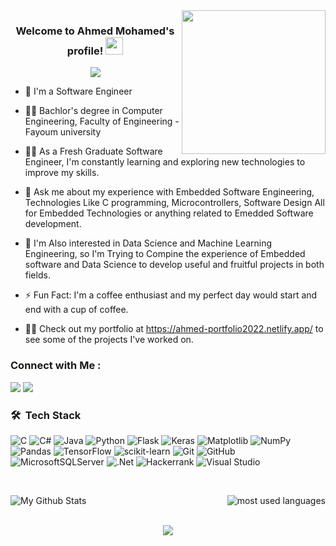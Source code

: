
<img width="230" align="right" src="https://c.tenor.com/_DOBjnGspYAAAAAM/code-coding.gif">

<h3 align="center">
  Welcome to Ahmed Mohamed's profile!
  <img src="https://media.giphy.com/media/hvRJCLFzcasrR4ia7z/giphy.gif" width="28">
</h3>

<!-- Typing SVG by DenverCoder1 - https://github.com/DenverCoder1/readme-typing-svg -->
<p align="center">
  <a href="https://github.com/DenverCoder1/readme-typing-svg"><img src="https://readme-typing-svg.herokuapp.com/?lines=Software%20Engineer;Embedded%20Software%20Engineer;Always%20learning%20new%20things&font=Fira%20Code&center=true&width=440&height=45&color=f75c7e&vCenter=true&size=22"></a>
</p> 

- 🏢 I'm a Software Engineer 
- 👨‍💻 Bachlor's degree in Computer Engineering, Faculty of Engineering - Fayoum university             
- 👨‍💻 As a Fresh Graduate Software Engineer, I'm constantly learning and exploring new technologies to improve my skills.
- 💬 Ask me about my experience with Embedded Software Engineering,  Technologies Like C programming, Microcontrollers,
  Software Design All for Embedded Technologies or anything related to Emedded Software development.
- 💬 I'm Also interested in Data Science and Machine Learning Engineering, so I'm Trying to Compine the experience
  of Embedded software and Data Science to develop useful and fruitful projects in both fields.  

- ⚡ Fun Fact: I'm a coffee enthusiast and my perfect day would start and end with a cup of coffee.
- 👨‍💻 Check out my portfolio at https://ahmed-portfolio2022.netlify.app/ to see some of the projects I've worked on.


### Connect with Me :

<a href="https://www.linkedin.com/in/ahmed-mohamed-237a77188/" target="_blank"><img src="https://img.shields.io/badge/-Ahmed%20Mohamed-0077B5?style=for-the-badge&logo=Linkedin&logoColor=white"/></a>
<a href="https://www.facebook.com/goldenyouthful/" target="_blank"><img src="https://img.shields.io/badge/-Ahmed%20Mohamed-0077B5?style=for-the-badge&logo=Facebook&logoColor=white"/></a>

### 🛠 &nbsp;Tech Stack
![C](https://img.shields.io/badge/c-%2300599C.svg?style=for-the-badge&logo=c&logoColor=white)
![C#](https://img.shields.io/badge/c%23-%23239120.svg?style=for-the-badge&logo=c-sharp&logoColor=white)
![Java](https://img.shields.io/badge/java-%23ED8B00.svg?style=for-the-badge&logo=openjdk&logoColor=white)
![Python](https://img.shields.io/badge/python-3670A0?style=for-the-badge&logo=python&logoColor=ffdd54)
![Flask](https://img.shields.io/badge/flask-%23000.svg?style=for-the-badge&logo=flask&logoColor=white)
![Keras](https://img.shields.io/badge/Keras-%23D00000.svg?style=for-the-badge&logo=Keras&logoColor=white)
![Matplotlib](https://img.shields.io/badge/Matplotlib-%23ffffff.svg?style=for-the-badge&logo=Matplotlib&logoColor=black)
![NumPy](https://img.shields.io/badge/numpy-%23013243.svg?style=for-the-badge&logo=numpy&logoColor=white)
![Pandas](https://img.shields.io/badge/pandas-%23150458.svg?style=for-the-badge&logo=pandas&logoColor=white)
![TensorFlow](https://img.shields.io/badge/TensorFlow-%23FF6F00.svg?style=for-the-badge&logo=TensorFlow&logoColor=white)
![scikit-learn](https://img.shields.io/badge/scikit--learn-%23F7931E.svg?style=for-the-badge&logo=scikit-learn&logoColor=white)
![Git](https://img.shields.io/badge/git-%23F05033.svg?style=for-the-badge&logo=git&logoColor=white)
![GitHub](https://img.shields.io/badge/github-%23121011.svg?style=for-the-badge&logo=github&logoColor=white)
![MicrosoftSQLServer](https://img.shields.io/badge/Microsoft%20SQL%20Server-CC2927?style=for-the-badge&logo=microsoft%20sql%20server&logoColor=white)
![.Net](https://img.shields.io/badge/.NET-5C2D91?style=for-the-badge&logo=.net&logoColor=white)
![Hackerrank](https://img.shields.io/badge/-Hackerrank-2EC866?style=for-the-badge&logo=HackerRank&logoColor=white)
![Visual Studio](https://img.shields.io/badge/Visual%20Studio-5C2D91.svg?style=for-the-badge&logo=visual-studio&logoColor=white)


<br>





<p align="left">
<img align="left" src="https://github-readme-stats.vercel.app/api?username=AhmedMohamed106&&show_icons=true&theme=radical&count_private=true&include_all_commits=true" alt="My Github Stats">
  

<img align="right" src="https://github-readme-stats.vercel.app/api/top-langs?username=AhmedMohamed106&show_icons=true&locale=en&layout=compact&theme=radical" alt="most used languages" />
  
<br>
<br>

<div align="center">
<a href="https://komarev.com/ghpvc/?username=AhmedMohamed106&style=for-the-badge">
    <img   src="https://komarev.com/ghpvc/?username=AhmedMohamed106&style=for-the-badge">
</a> 
</div>
